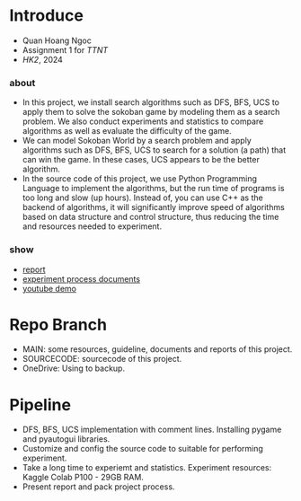 # Introduce 
- Quan Hoang Ngoc
- Assignment 1 for _TTNT_
- _HK2_, 2024
### about 
- In this project, we install search algorithms such as DFS, BFS, UCS to apply them to solve the sokoban game by modeling them as a search problem. We also conduct experiments and statistics to compare algorithms as well as evaluate the difficulty of the game.
- We can model Sokoban World by a search problem and apply algorithms such as DFS, BFS, UCS to search for a solution (a path) that can win the game. In these cases, UCS appears to be the better algorithm.
- In the source code of this project, we use Python Programming Language to implement the algorithms, but the run time of programs is too long and slow (up hours). Instead of, you can use C++ as the backend of algorithms, it will significantly improve speed of algorithms based on data structure and  control structure, thus reducing the time and resources needed to experiment.
### show 
- [report]()
- [experiment process documents]()
- [youtube demo]()

# Repo Branch 
- MAIN: some resources, guideline, documents and reports of this project.
- SOURCECODE: sourcecode of this project. 
- OneDrive: Using to backup.

# Pipeline
- DFS, BFS, UCS implementation with comment lines. Installing pygame and pyautogui libraries.
- Customize and config the source code to suitable for performing experiment. 
- Take a long time to experiemt and statistics. Experiment resources: Kaggle Colab P100 - 29GB RAM.
- Present report and pack project process. 

